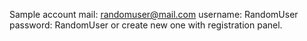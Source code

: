 
Sample account
mail: randomuser@mail.com
username: RandomUser
password: RandomUser
or create new one with registration panel.
